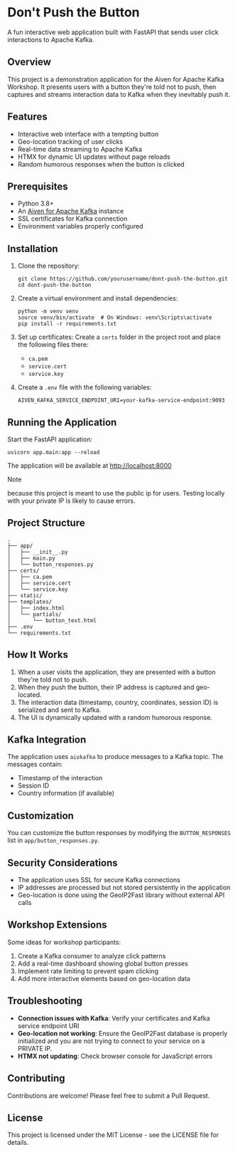 # Don't Push the Button

A fun interactive web application built with FastAPI that sends user click interactions to Apache Kafka.

## Overview

This project is a demonstration application for the Aiven for Apache Kafka Workshop. It presents users with a button they're told not to push, then captures and streams interaction data to Kafka when they inevitably push it.

## Features

- Interactive web interface with a tempting button
- Geo-location tracking of user clicks
- Real-time data streaming to Apache Kafka
- HTMX for dynamic UI updates without page reloads
- Random humorous responses when the button is clicked

## Prerequisites

- Python 3.8+
- An [Aiven for Apache Kafka](https://aiven.io/kafka) instance
- SSL certificates for Kafka connection
- Environment variables properly configured

## Installation

1. Clone the repository:

   ```
   git clone https://github.com/yourusername/dont-push-the-button.git
   cd dont-push-the-button
   ```

2. Create a virtual environment and install dependencies:

   ```
   python -m venv venv
   source venv/bin/activate  # On Windows: venv\Scripts\activate
   pip install -r requirements.txt
   ```

3. Set up certificates:
   Create a `certs` folder in the project root and place the following files there:

   - `ca.pem`
   - `service.cert`
   - `service.key`

4. Create a `.env` file with the following variables:

   ```
   AIVEN_KAFKA_SERVICE_ENDPOINT_URI=your-kafka-service-endpoint:9093
   ```

## Running the Application

Start the FastAPI application:

```
uvicorn app.main:app --reload
```

The application will be available at <http://localhost:8000>

> [!NOTE]
>
> because this project is meant to use the public ip for users. Testing locally with your private IP is likely to cause errors.

## Project Structure

```
.
├── app/
│   ├── __init__.py
│   ├── main.py
│   └── button_responses.py
├── certs/
│   ├── ca.pem
│   ├── service.cert
│   └── service.key
├── static/
├── templates/
│   ├── index.html
│   └── partials/
│       └── button_text.html
├── .env
└── requirements.txt
```

## How It Works

1. When a user visits the application, they are presented with a button they're told not to push.
2. When they push the button, their IP address is captured and geo-located.
3. The interaction data (timestamp, country, coordinates, session ID) is serialized and sent to Kafka.
4. The UI is dynamically updated with a random humorous response.

## Kafka Integration

The application uses `aiokafka` to produce messages to a Kafka topic. The messages contain:

- Timestamp of the interaction
- Session ID
- Country information (if available)

## Customization

You can customize the button responses by modifying the `BUTTON_RESPONSES` list in `app/button_responses.py`.

## Security Considerations

- The application uses SSL for secure Kafka connections
- IP addresses are processed but not stored persistently in the application
- Geo-location is done using the GeoIP2Fast library without external API calls

## Workshop Extensions

Some ideas for workshop participants:

1. Create a Kafka consumer to analyze click patterns
2. Add a real-time dashboard showing global button presses
3. Implement rate limiting to prevent spam clicking
4. Add more interactive elements based on geo-location data

## Troubleshooting

- **Connection issues with Kafka**: Verify your certificates and Kafka service endpoint URI
- **Geo-location not working**: Ensure the GeoIP2Fast database is properly initialized and you are not trying to connect to your service on a PRIVATE IP.
- **HTMX not updating**: Check browser console for JavaScript errors

## Contributing

Contributions are welcome! Please feel free to submit a Pull Request.

## License

This project is licensed under the MIT License - see the LICENSE file for details.

